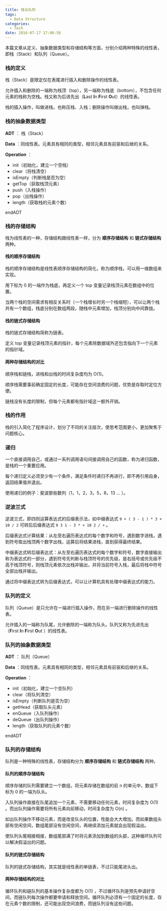 ```yaml
---
title: 栈与队列
tags:
  - Data Structure
categories:
  - Tech
date: 2016-07-17 17:06:58
---
```


本篇文章从定义、抽象数据类型和存储结构等方面，分别介绍两种特殊的线性表，即栈（Stack）和队列（Queue）。





<!-- more -->





### 栈的定义

栈（Stack）是限定仅在表尾进行插入和删除操作的线性表。

允许插入和删除的一端称为栈顶（top），另一端称为栈底（bottom），不包含任何元素的栈称为空栈。栈又称为后进先出（**L**ast **I**n **F**irst **O**ut）的线性表。

栈的插入操作，叫做进栈，也称压栈、入栈；删除操作叫做出栈，也叫弹栈。





### 栈的抽象数据类型

**ADT** ： 栈（Stack）

**Data** ：同线性表。元素具有相同的类型，相邻元素具有前驱和后继的关系。

**Operation** ：

* init（初始化，建立一个空栈）
* clear（将栈清空）
* isEmpty（判断栈是否为空）
* getTop（获取栈顶元素）
* push（入栈操作）
* pop（出栈操作）
* length（获取栈的元素个数）

endADT





### 栈的存储结构

栈为线性表的一种，存储结构跟线性表一样，分为 **顺序存储结构** 和 **链式存储结构** 两种。



#### 栈的顺序存储结构

栈的顺序存储结构是线性表顺序存储结构的简化，称为顺序栈，可以用一维数组来实现。

用下标为 0 的一端作为栈底，再定义一个 top 变量记录栈顶元素在数组中的位置。

当两个栈的空间需求有相反关系时（一个栈增长时另一个栈缩短），可以让两个栈共有一个数组，栈底分别在数组两段，随栈中元素增加，栈顶分别向中间靠拢。



#### 栈的链式存储结构

栈的链式存储结构简称为链表。

定义 top 变量记录栈顶元素的指针，每个元素除数据域外还包含指向下一个元素的指针域。



#### 两种存储结构的对比

顺序栈和链栈，进栈和出栈的时间复杂度均为 O(1)。

顺序栈需要事前确定固定的长度，可能存在空间浪费的问题，优势是存取时定位方便。

链栈没有长度的限制，但每个元素都有指针域这一额外开销。





### 栈的作用

栈的引入简化了程序设计，划分了不同的关注层次，使思考范围更小，更加聚焦于问题核心。





### 递归

一个直接调用自己，或通过一系列调用语句间接调用自己的函数，称为递归函数，是栈的一个重要应用。

每个递归定义必须至少有一个条件，满足条件时递归不再进行，即不再引用自身，返回结果值并退出。

使用递归的例子：斐波那些数列（1，1，2，3，5，8，13 ... ）。





### 逆波兰式

逆波兰式，即四则运算表达式的后缀表示法，如中缀表达式 `9 + ( 3 - 1 ) * 3 + 10 / 2` 可转后后缀表达式 `9 3 1 - 3 * + 10 2 / +` 。

后缀表达式计算结果：从左至右遍历表达式的每个数字和符号，遇到数字进栈，遇到符号取出栈顶两个数字出栈，运算后将结果进栈，直到获得最终结果。

中缀表达式转后缀表达式：从左至右遍历表达式的每个数字和符号，数字直接输出称为表达式的一部分，遇到符号先判断与栈顶符号的优先级，是右括号或优先级不高于栈顶符号，则栈顶元素依次出栈并输出，并将当前符号入栈，最后将栈中符号全部出栈并输出。

通过将中缀表达式转为后缀表达式，可以让计算机具有处理中缀表达式的能力。





### 队列的定义

队列（Queue）是只允许在一端进行插入操作，而在另一端进行删除操作的线性表。

允许插入的一端称为队尾，允许删除的一端称为队头。队列又称为先进先出（**F**irst **I**n **F**irst **O**ut ）的线性表。





### 队列的抽象数据类型

**ADT** ： 队列（Queue）

**Data** ：同线性表。元素具有相同的类型，相邻元素具有前驱和后继的关系。

**Operation** ：

* init（初始化，建立一个空队列）
* clear（将队列清空）
* isEmpty（判断队列是否为空）
* getHead（获取队头元素）
* enQueue（入队列操作）
* deQueue（出队列操作）
* length（获取队列的元素个数）

endADT





### 队列的存储结构

队列是一种特殊的线性表，存储结构分为 **顺序存储结构** 和 **链式存储结构** 两种。



#### 队列的顺序存储结构

顺序存储的队列需要建立一个数组，将元素存储在数组的前 n 的单元中，数组下标为 0 的一端为队头。

入队列操作直接在队尾追加一个元素，不需要移动任何元素，时间复杂度为 O(1) 。而出队列操作需要将所有元素向前移动，时间复杂度为 O(n) 。

如出队列操作不移动元素，而是改变队头的位置，性能会大大增加。而如果数组头部有空闲空间，数组尾部没有空闲空间，再继续添加元素就会出现假溢出。

使队列头尾相接相接，数组尾部满了时将元素添加到数组的头部，这种循环队列可以解决假溢出的问题。



#### 队列的链式存储结构 

队列的链式存储结构，其实就是线性表的单链表，不过只能尾进头出。



#### 两种存储结构的对比

循环队列和链队列的基本操作复杂度都为 O(1) ，不过循环队列是预先申请好空间，而链队列每次操作都要申请和释放空间。循环队列必须有一个固定的长度，存在元素个数的限制，还可能出现空间浪费，而链队列没有这些问题。
